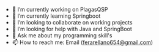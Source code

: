 

- 🔭 I’m currently working on PlagasQSP 
- 🌱 I’m currently learning Springboot
- 👯 I’m looking to collaborate on working projects
- 🤔 I’m looking for help with Java and SpringBoot
- 💬 Ask me about my programming skill's
- 📫 How to reach me: Email (ferarellano654@gmail.com)
